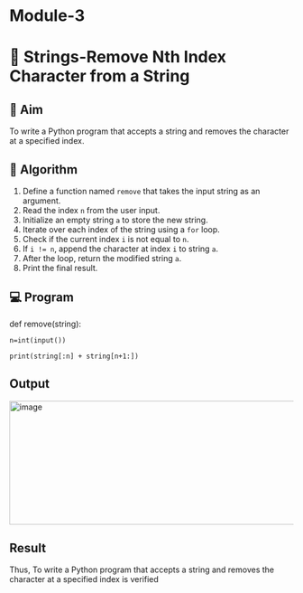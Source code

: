 # Module-3
# 🧹 Strings-Remove Nth Index Character from a String

## 🎯 Aim
To write a Python program that accepts a string and removes the character at a specified index.

## 🧠 Algorithm
1. Define a function named `remove` that takes the input string as an argument.
2. Read the index `n` from the user input.
3. Initialize an empty string `a` to store the new string.
4. Iterate over each index of the string using a `for` loop.
5. Check if the current index `i` is not equal to `n`.
6. If `i != n`, append the character at index `i` to string `a`.
7. After the loop, return the modified string `a`.
8. Print the final result.

## 💻 Program
def remove(string):
   
    n=int(input())
   
    print(string[:n] + string[n+1:])
    

## Output
<img width="673" height="219" alt="image" src="https://github.com/user-attachments/assets/2db7d3c8-dfa4-4637-b85a-4139b3e1520f" />

## Result
Thus, To write a Python program that accepts a string and removes the character at a specified index is verified
